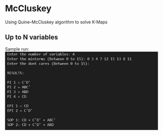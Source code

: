 # McCluskey
Using Quine–McCluskey algorithm to solve K-Maps
## Up to N variables
Sample run: 
![Sample Run](/imgs/Sample.jpg "Sample Run")
